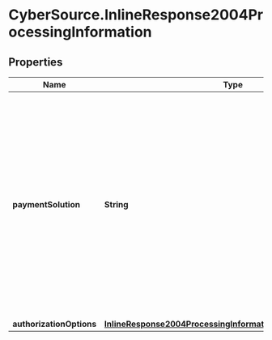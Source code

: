 # CyberSource.InlineResponse2004ProcessingInformation

## Properties
Name | Type | Description | Notes
------------ | ------------- | ------------- | -------------
**paymentSolution** | **String** | Type of digital payment solution that is being used for the transaction. Possible Values:   - **visacheckout**: Visa Checkout.  - **001**: Apple Pay.  - **005**: Masterpass. Required for Masterpass transactions on OmniPay Direct.  - **006**: Android Pay.  - **008**: Samsung Pay.  | [optional] 
**authorizationOptions** | [**InlineResponse2004ProcessingInformationAuthorizationOptions**](InlineResponse2004ProcessingInformationAuthorizationOptions.md) |  | [optional] 


